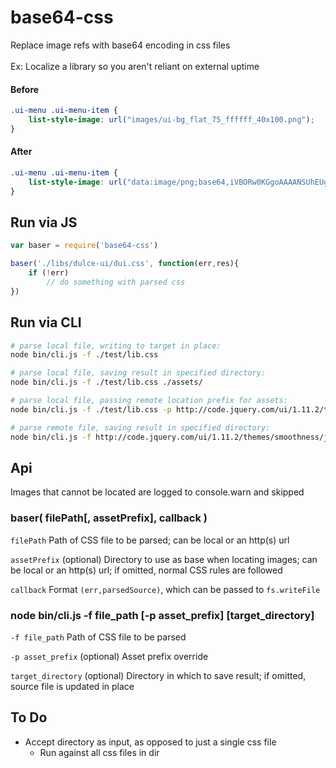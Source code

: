 # base64-css
Replace image refs with base64 encoding in css files
<br /><br />Ex: Localize a library so you aren't reliant on external uptime

#### Before
```css
.ui-menu .ui-menu-item {
	list-style-image: url("images/ui-bg_flat_75_ffffff_40x100.png");
}
```

#### After
```css
.ui-menu .ui-menu-item {
	list-style-image: url("data:image/png;base64,iVBORw0KGgoAAAANSUhEUgAAACgAAABkAQAAAADcH0/XAAAABGdBTUEAALGPC/xhBQAAACBjSFJNAAB6JgAAgIQAAPoAAACA6AAAdTAAAOpgAAA6mAAAF3CculE8AAAAAmJLR0QAAd2KE6QAAAASSURBVCjPY/gPAgyj5ChJVRIAypHyHLPbLnsAAAAldEVYdGRhdGU6Y3JlYXRlADIwMTQtMTAtMTZUMDg6NDE6MTUtMDQ6MDBVOcWMAAAAJXRFWHRkYXRlOm1vZGlmeQAyMDE0LTEwLTE2VDA4OjQxOjE1LTA0OjAwJGR9MAAAAABJRU5ErkJggg==");
}
```


## Run via JS
```js
var baser = require('base64-css')

baser('./libs/dulce-ui/dui.css', function(err,res){
	if (!err)
		// do something with parsed css
})
```


## Run via CLI
```bash
# parse local file, writing to target in place:
node bin/cli.js -f ./test/lib.css

# parse local file, saving result in specified directory:
node bin/cli.js -f ./test/lib.css ./assets/

# parse local file, passing remote location prefix for assets:
node bin/cli.js -f ./test/lib.css -p http://code.jquery.com/ui/1.11.2/themes/smoothness

# parse remote file, saving result in specified directory:
node bin/cli.js -f http://code.jquery.com/ui/1.11.2/themes/smoothness/jquery-ui.css ./assets/
```


## Api
Images that cannot be located are logged to console.warn and skipped

### baser( filePath[, assetPrefix], callback )

`filePath` Path of CSS file to be parsed; can be local or an http(s) url

`assetPrefix` (optional) Directory to use as base when locating images; can be local or an http(s) url; if omitted, normal CSS rules are followed

`callback` Format `(err,parsedSource)`, which can be passed to `fs.writeFile`

### node bin/cli.js -f file_path [-p asset_prefix] [target_directory]

`-f file_path` Path of CSS file to be parsed

`-p asset_prefix` (optional) Asset prefix override

`target_directory` (optional) Directory in which to save result; if omitted, source file is updated in place



## To Do
- Accept directory as input, as opposed to just a single css file
	- Run against all css files in dir


